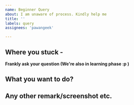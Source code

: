 ```yaml
---
name: Beginner Query
about: I am unaware of process. Kindly help me
title: ''
labels: query
assignees: 'pawangeek'

---
```


## Where you stuck -

**Frankly ask your question (We're also in learning phase :p )**


## What you want to do?


## Any other remark/screenshot etc.